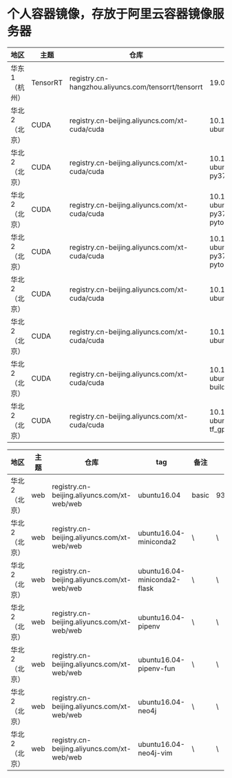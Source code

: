 # 个人容器镜像，存放于阿里云容器镜像服务器

地区 |主题 | 仓库 | tag | 备注 | Digest
-|-|-|-|-|-
华东1（杭州）| TensorRT | registry.cn-hangzhou.aliyuncs.com/tensorrt/tensorrt | 19.02-py2_tf1.14 | tensorrt+tensorflow1.14 | adf5ed9b87e7e8bf87375b842558337ab4bcb957f8c57564ea5bf01641f42eff 
华北2（北京）| CUDA | registry.cn-beijing.aliyuncs.com/xt-cuda/cuda | 10.1-cudnn7-runtime-ubuntu16.04 | 带CUDA的ubt系统镜像 | e6b365c666f3c161202f62b9a054a78bd030e94eb31adf65c458f937523f548e 
华北2（北京）| CUDA | registry.cn-beijing.aliyuncs.com/xt-cuda/cuda | 10.1-cudnn7-runtime-ubuntu16.04-miniconda3-py37-pytorch1_1_0 | 带CUDA的ubt系统镜像，添加miniconda3，torch1.1.0 | e8a6faa2ba5f036979951902ef0e3d39582fd2f7e9b8a899170daa87a5a8706d
华北2（北京）| CUDA | registry.cn-beijing.aliyuncs.com/xt-cuda/cuda | 10.1-cudnn7-runtime-ubuntu16.04-miniconda3-py37-pytorch1_1_0_gcc_fairseq | 带CUDA的ubt系统镜像，添加miniconda3，torch1.1.0，以及gcc，fairseq | efa99afd282cf7cd67ca0171e423d09acc750998b2f0ce5bcfe484ee68db3b5e
华北2（北京）| CUDA | registry.cn-beijing.aliyuncs.com/xt-cuda/cuda | 10.1-cudnn7-runtime-ubuntu16.04-miniconda3-py37-pytorch1_1_0_gcc_fairseq_vim | 带CUDA的ubt系统镜像，添加miniconda3，torch1.1.0，以及gcc，fairseq,vim | 40242d03859d011585893cc90df2df0b1fc9c8dd4f54fb1c42ab6815240527eb
华北2（北京）| CUDA | registry.cn-beijing.aliyuncs.com/xt-cuda/cuda | 10.1-cudnn7-devel-ubuntu16.04 | \ | \
华北2（北京）| CUDA | registry.cn-beijing.aliyuncs.com/xt-cuda/cuda | 10.1-cudnn7-devel-ubuntu16.04-building_tf_whl | 配置tensorflow的pip安装包编译环境 | \
华北2（北京）| CUDA | registry.cn-beijing.aliyuncs.com/xt-cuda/cuda | 10.1-cudnn7-devel-ubuntu16.04-building_tf_whl_r1.14 | 编译了r1.14，并执行bazel clean，大小缩减了许多 | \
华北2（北京）| CUDA | registry.cn-beijing.aliyuncs.com/xt-cuda/cuda | 10.1-cudnn7-runtime-ubuntu16.04-tf_gpu1.14_opted | 安装tensorflow-gpu=1.14，cpu指令集SSE4.1 SSE4.2 AVX AVX2 FMA | \

地区 |主题 | 仓库 | tag | 备注 | Digest
-|-|-|-|-|-
华北2（北京）| web | registry.cn-beijing.aliyuncs.com/xt-web/web | ubuntu16.04 | basic | 93b34b7632eed4e9909cf7a140e162cdf1bbd984aef49b24cb1f7e0d6e2d67d0
华北2（北京）| web | registry.cn-beijing.aliyuncs.com/xt-web/web | ubuntu16.04-miniconda2 | \ | \
华北2（北京）| web | registry.cn-beijing.aliyuncs.com/xt-web/web | ubuntu16.04-miniconda2-flask | \ | \
华北2（北京）| web | registry.cn-beijing.aliyuncs.com/xt-web/web | ubuntu16.04-pipenv | \ | \
华北2（北京）| web | registry.cn-beijing.aliyuncs.com/xt-web/web | ubuntu16.04-pipenv-fun | \ | \
华北2（北京）| web | registry.cn-beijing.aliyuncs.com/xt-web/web | ubuntu16.04-neo4j | \ | \
华北2（北京）| web | registry.cn-beijing.aliyuncs.com/xt-web/web | ubuntu16.04-neo4j-vim | \ | \
